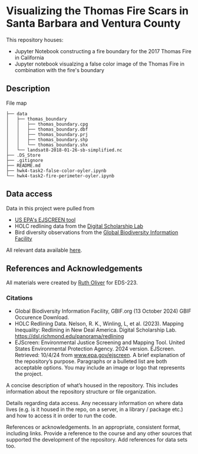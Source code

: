 # Visualizing the Thomas Fire Scars in Santa Barbara and Ventura County

This repository houses:
- Jupyter Notebook constructing a fire boundary for the 2017 Thomas Fire in California
- Jupyter notebook visualzing a false color image of the Thomas Fire in combination with the fire's boundary

## Description
File map
```
├── data
│   ├── thomas_boundary
│   │   ├── thomas_boundary.cpg
│   │   ├── thomas_boundary.dbf
│   │   ├── thomas_boundary.prj
│   │   ├── thomas_boundary.shp
│   │   └── thomas_boundary.shx
│   └── landsat8-2018-01-26-sb-simplified.nc
├── .DS_Store
├── .gitignore
├── README.md
├── hwk4-task2-false-color-oyler.ipynb
└── hwk4-task2-fire-perimeter-oyler.ipynb      
```

## Data access
Data in this project were pulled from  
- [US EPA's EJSCREEN tool](https://www.epa.gov/ejscreen/download-ejscreen-data)
- HOLC redlining data from the [Digital Scholarship Lab](https://dsl.richmond.edu/panorama/redlining/#loc=5/39.1/-94.58&text=downloads)
- Bird diversity observations from the [Global Biodiversity Information Facility](https://eds-223-geospatial.github.io/assignments/gbif.org)

All relevant data available [here](https://drive.google.com/file/d/14CauXFZkVh_6z2Euq0m1Sq1kHQ31fiMk/view?usp=drive_link).

## References and Acknowledgements
All materials were created by [Ruth Oliver](https://github.com/ryoliver) for EDS-223. 

### Citations

- Global Biodiversity Information Facility, GBIF.org (13 October 2024) GBIF Occurence Download. 
- HOLC Redlining Data. Nelson, R. K., Winling, L, et al. (2023). Mapping Inequality: Redlining in New Deal America. Digital Scholarship Lab. https://dsl.richmond.edu/panorama/redlining 
- EJScreen: Environmental Justice Screening and Mapping Tool. United States Environmental Protection Agency. 2024 version. EJScreen. Retrieved: 10/4/24 from www.epa.gov/ejscreen. 
A brief explanation of the repository’s purpose. Paragraphs or a bulleted list are both acceptable options. You may include an image or logo that represents the project.

A concise description of what’s housed in the repository. This includes information about the repository structure or file organization.

Details regarding data access. Any necessary information on where data lives (e.g. is it housed in the repo, on a server, in a library / package etc.) and how to access it in order to run the code.

References or acknowledgements. In an appropriate, consistent format, including links. Provide a reference to the course and any other sources that supported the development of the repository. Add references for data sets too.
